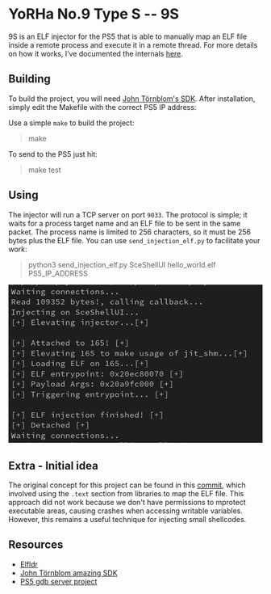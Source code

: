 # YoRHa No.9 Type S -- 9S

9S is an ELF injector for the PS5 that is able to manually map an ELF file inside a remote process and execute it in a remote thread.  For more details on how it works, I’ve documented the internals [here](https://reversing.codes/posts/PlayStation-5-ELF-Injection/).

## Building

To build the project, you will need [John Törnblom's SDK](https://github.com/ps5-payload-dev/sdk). After installation, simply edit the Makefile with the correct PS5 IP address:


Use a simple `make` to build the project:

> make

To send to the PS5 just hit:

> make test

## Using

The injector will run a TCP server on port `9033`. The protocol is simple; it waits for a process target name and an ELF file to be sent in the same packet. The process name is limited to 256 characters, so it must be 256 bytes plus the ELF file. You can use `send_injection_elf.py` to facilitate your work:

> python3 send_injection_elf.py SceShellUI hello_world.elf PS5_IP_ADDRESS


![](assets/elf_injection_example.png)



## Extra - Initial idea

The original concept for this project can be found in this [commit](https://github.com/buzzer-re/NineS/tree/24067bdb0103ad335293d5f0a9fbc09d59de005d), which involved using the `.text` section from libraries to map the ELF file. This approach did not work because we don't have permissions to mprotect executable areas, causing crashes when accessing writable variables. However, this remains a useful technique for injecting small shellcodes.


## Resources

- [Elfldr](https://github.com/ps5-payload-dev/elfldr)
- [John Törnblom amazing SDK](https://github.com/ps5-payload-dev/sdk)
- [PS5 gdb server project](https://github.com/ps5-payload-dev/gdbsrv)


